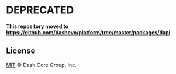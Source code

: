 # DEPRECATED

**This repository moved to https://github.com/dashevo/platform/tree/master/packages/dapi**

## License

[MIT](LICENSE) &copy; Dash Core Group, Inc.
